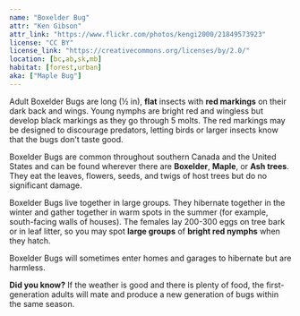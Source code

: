 ```yaml
---
name: "Boxelder Bug"
attr: "Ken Gibson"
attr_link: "https://www.flickr.com/photos/kengi2000/21849573923"
license: "CC BY"
license_link: "https://creativecommons.org/licenses/by/2.0/"
location: [bc,ab,sk,mb]
habitat: [forest,urban]
aka: ["Maple Bug"]
---
```

Adult Boxelder Bugs are long (½ in), **flat** insects with **red markings** on their dark back and wings. Young nymphs are bright red and wingless but develop black markings as they go through 5 molts. The red markings may be designed to discourage predators, letting birds or larger insects know that the bugs don't taste good.

Boxelder Bugs are common throughout southern Canada and the United States and can be found wherever there are **Boxelder**, **Maple**, or **Ash trees**. They eat the leaves, flowers, seeds, and twigs of host trees but do no significant damage.

Boxelder Bugs live together in large groups. They hibernate together in the winter and gather together in warm spots in the summer (for example, south-facing walls of houses). The females lay 200-300 eggs on tree bark or in leaf litter, so you may spot **large groups** of **bright red nymphs** when they hatch.

Boxelder Bugs will sometimes enter homes and garages to hibernate but are harmless.

**Did you know?** If the weather is good and there is plenty of food, the first-generation adults will mate and produce a new generation of bugs within the same season.
